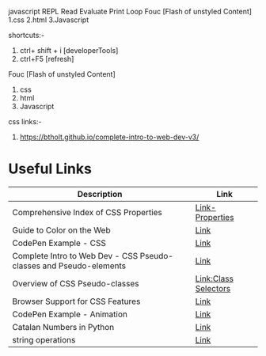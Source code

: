 
javascript
REPL Read Evaluate Print Loop
Fouc [Flash of unstyled Content]  1.css 2.html 3.Javascript

shortcuts:-

1. ctrl+ shift + i [developerTools]
2. ctrl+F5 [refresh]


Fouc [Flash of unstyled Content]  </br> 
1. css 
2. html
3. Javascript
   


css links:-

1. https://btholt.github.io/complete-intro-to-web-dev-v3/


# Useful  Links

| Description                                             | Link                                                        |
|---------------------------------------------------------|-------------------------------------------------------------|
| Comprehensive Index of CSS Properties                   | [Link-Properties](https://meiert.com/en/indices/css-properties/) |
| Guide to Color on the Web                               | [Link](https://css-tricks.com/nerds-guide-color-web/)   |
| CodePen Example - CSS                                   | [Link](https://codepen.io/btholt/pen/ELaxOB?editors=1100)|
| Complete Intro to Web Dev - CSS Pseudo-classes and Pseudo-elements| [Link](https://btholt.github.io/complete-intro-to-web-dev-v3/lessons/css/pseudoclasses-and-pseudoelements) |
| Overview of CSS Pseudo-classes                         | [Link:Class Selectors](https://css-tricks.com/pseudo-class-selectors/) |
| Browser Support for CSS Features                       | [Link](https://caniuse.com)                           |
| CodePen Example - Animation                            |[Link](https://codepen.io/juliangarnier/pen/krNqZO)    |
| Catalan Numbers in Python                              |[Link](https://code.golf/catalan-numbers#python)       |
|  string operations                                     |[Link](https://developer.mozilla.org/en-US/)           |

